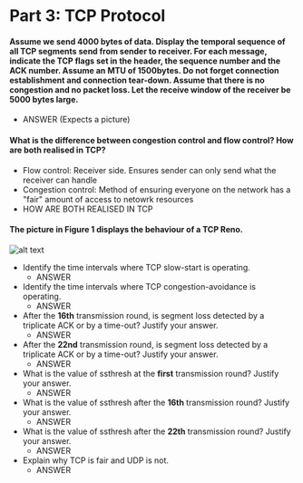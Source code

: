 # Part 3: TCP Protocol
####  Assume we send 4000 bytes of data. Display the temporal sequence of all TCP segments send from sender to receiver. For each message, indicate the TCP flags set in the header, the sequence number and the ACK number. Assume an MTU of 1500bytes. Do not forget connection establishment and connection tear-down. Assume that there is no congestion and no packet loss. Let the receive window of the receiver be 5000 bytes large.
* ANSWER (Expects a picture)

#### What is the difference between congestion control and flow control? How are both realised in TCP?
* Flow control: Receiver side. Ensures sender can only send what the receiver can handle
* Congestion control: Method of ensuring everyone on the network has a "fair" amount of access to netowrk resources
* HOW ARE BOTH REALISED IN TCP

#### The picture in Figure 1 displays the behaviour of a TCP Reno.
![alt text](https://github.com/Kayui/tsamnotes/blob/master/Mock%20Exam%202015/figure1.png "Figure 1")
* Identify the time intervals where TCP slow-start is operating.
    * ANSWER
* Identify the time intervals where TCP congestion-avoidance is operating.
    * ANSWER
* After the __16th__ transmission round, is segment loss detected by a triplicate ACK or by a time-out? Justify your answer.
    * ANSWER
* After the __22nd__ transmission round, is segment loss detected by a triplicate ACK or by a time-out? Justify your answer.
    * ANSWER
* What is the value of ssthresh at the __first__ transmission round? Justify your answer.
    * ANSWER
* What is the value of ssthresh after the __16th__ transmission round? Justify your answer.
    * ANSWER
* What is the value of ssthresh after the __22th__ transmission round? Justify your answer.
    * ANSWER
* Explain why TCP is fair and UDP is not.
    * ANSWER
